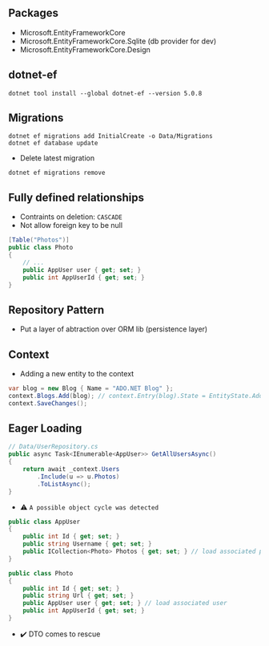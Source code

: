 ## Packages
* Microsoft.EntityFrameworkCore
* Microsoft.EntityFrameworkCore.Sqlite (db provider for dev)
* Microsoft.EntityFrameworkCore.Design

## dotnet-ef
```console
dotnet tool install --global dotnet-ef --version 5.0.8
```

## Migrations
```console
dotnet ef migrations add InitialCreate -o Data/Migrations
dotnet ef database update
```

* Delete latest migration
```console
dotnet ef migrations remove
```

## Fully defined relationships
* Contraints on deletion: `CASCADE`
* Not allow foreign key to be null

```csharp
[Table("Photos")]
public class Photo
{
    // ...
    public AppUser user { get; set; }
    public int AppUserId { get; set; }
}
```

## Repository Pattern
- Put a layer of abtraction over ORM lib (persistence layer)

## Context
* Adding a new entity to the context
```csharp
var blog = new Blog { Name = "ADO.NET Blog" };
context.Blogs.Add(blog); // context.Entry(blog).State = EntityState.Added;
context.SaveChanges();
```

## Eager Loading
```csharp
// Data/UserRepository.cs
public async Task<IEnumerable<AppUser>> GetAllUsersAsync()
{
    return await _context.Users
        .Include(u => u.Photos)
        .ToListAsync();
}
```
* ⚠️ `A possible object cycle was detected`
```csharp
public class AppUser
{
    public int Id { get; set; }
    public string Username { get; set; }
    public ICollection<Photo> Photos { get; set; } // load associated photos
}

public class Photo
{
    public int Id { get; set; }
    public string Url { get; set; }
    public AppUser user { get; set; } // load associated user
    public int AppUserId { get; set; }
}
```
* ✔️ DTO comes to rescue
